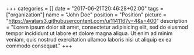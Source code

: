 +++
categories = []
date = "2017-06-21T20:46:28+02:00"
tags = ["organization"]
name = "John Doe"
position = "Position"
picture = "https://avatars3.githubusercontent.com/u/114116?v=4&s=400"
description = "Lorem ipsum dolor sit amet, consectetur adipisicing elit, sed do eiusmod tempor incididunt ut labore et dolore magna aliqua. Ut enim ad minim veniam, quis nostrud exercitation ullamco laboris nisi ut aliquip ex ea commodo consequat."
+++
